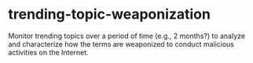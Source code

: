# trending-topic-weaponization
Monitor trending topics over a period of time  (e.g., 2 months?) to analyze and characterize  how the terms are weaponized to conduct  malicious activities on the Internet.
